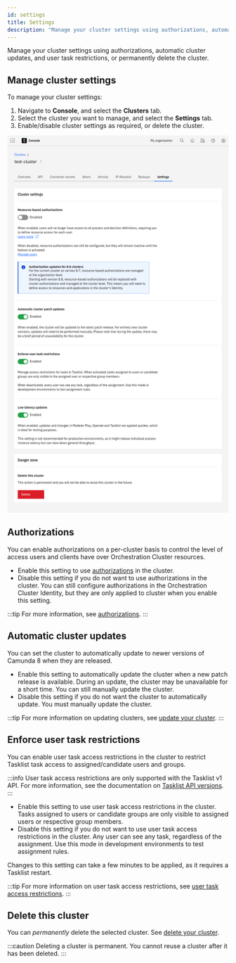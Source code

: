 ```yaml
---
id: settings
title: Settings
description: "Manage your cluster settings using authorizations, automatic cluster updates, and user task restrictions, or permanently delete the cluster."
---
```


Manage your cluster settings using authorizations, automatic cluster updates, and user task restrictions, or permanently delete the cluster.

## Manage cluster settings

To manage your cluster settings:

1. Navigate to **Console**, and select the **Clusters** tab.
2. Select the cluster you want to manage, and select the **Settings** tab.
3. Enable/disable cluster settings as required, or delete the cluster.

![Cluster settings](./img/cluster-settings.png)

## Authorizations

You can enable authorizations on a per-cluster basis to control the level of access users and clients have over Orchestration Cluster resources.

- Enable this setting to use [authorizations](/components/concepts/access-control/authorizations.md) in the cluster.
- Disable this setting if you do not want to use authorizations in the cluster. You can still configure authorizations in the Orchestration Cluster Identity, but they are only applied to cluster when you enable this setting.

:::tip
For more information, see [authorizations](/components/concepts/access-control/authorizations.md).
:::

## Automatic cluster updates

You can set the cluster to automatically update to newer versions of Camunda 8 when they are released.

- Enable this setting to automatically update the cluster when a new patch release is available. During an update, the cluster may be unavailable for a short time. You can still manually update the cluster.
- Disable this setting if you do not want the cluster to automatically update. You must manually update the cluster.

:::tip
For more information on updating clusters, see [update your cluster](/components/console/manage-clusters/manage-cluster.md#update-a-cluster).
:::

## Enforce user task restrictions

You can enable user task access restrictions in the cluster to restrict Tasklist task access to assigned/candidate users and groups.

:::info
User task access restrictions are only supported with the Tasklist v1 API. For more information, see the documentation on [Tasklist API versions](../../tasklist/api-versions.md#user-task-access-restrictions-and-the-tasklist-api).
:::

- Enable this setting to use user task access restrictions in the cluster. Tasks assigned to users or candidate groups are only visible to assigned users or respective group members.
- Disable this setting if you do not want to use user task access restrictions in the cluster. Any user can see any task, regardless of the assignment. Use this mode in development environments to test assignment rules.

Changes to this setting can take a few minutes to be applied, as it requires a Tasklist restart.

:::tip
For more information on user task access restrictions, see [user task access restrictions](/components/tasklist/user-task-access-restrictions.md).
:::

## Delete this cluster

You can _permanently_ delete the selected cluster. See [delete your cluster](/components/console/manage-clusters/manage-cluster.md#delete-a-cluster).

:::caution
Deleting a cluster is permanent. You cannot reuse a cluster after it has been deleted.
:::
